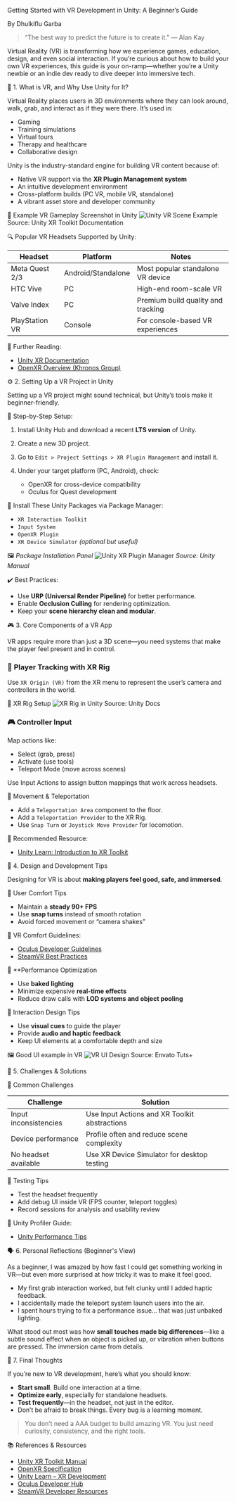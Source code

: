  Getting Started with VR Development in Unity: A Beginner’s Guide

By Dhulkiflu Garba

> “The best way to predict the future is to create it.” — Alan Kay

Virtual Reality (VR) is transforming how we experience games, education, design, and even social interaction. If you’re curious about how to build your own VR experiences, this guide is your on-ramp—whether you’re a Unity newbie or an indie dev ready to dive deeper into immersive tech.

🧠 1. What is VR, and Why Use Unity for It?

Virtual Reality places users in 3D environments where they can look around, walk, grab, and interact as if they were there. It’s used in:

* Gaming
* Training simulations
* Virtual tours
* Therapy and healthcare
* Collaborative design

Unity is the industry-standard engine for building VR content because of:

* Native VR support via the **XR Plugin Management system**
* An intuitive development environment
* Cross-platform builds (PC VR, mobile VR, standalone)
* A vibrant asset store and developer community

📸 Example VR Gameplay Screenshot in Unity
![Unity VR Scene Example](https://docs.unity3d.com/uploads/Main/XRInteractionToolkitHero.jpg)
Source: Unity XR Toolkit Documentation

 🔍 Popular VR Headsets Supported by Unity:

| Headset        | Platform           | Notes                              |
| -------------- | ------------------ | ---------------------------------- |
| Meta Quest 2/3 | Android/Standalone | Most popular standalone VR device  |
| HTC Vive       | PC                 | High-end room-scale VR             |
| Valve Index    | PC                 | Premium build quality and tracking |
| PlayStation VR | Console            | For console-based VR experiences   |

📖 Further Reading:

* [Unity XR Documentation](https://docs.unity3d.com/Manual/XR.html)
* [OpenXR Overview (Khronos Group)](https://www.khronos.org/openxr/)

 ⚙️ 2. Setting Up a VR Project in Unity

Setting up a VR project might sound technical, but Unity’s tools make it beginner-friendly.

🧱 Step-by-Step Setup:

1. Install Unity Hub and download a recent **LTS version** of Unity.
2. Create a new 3D project.
3. Go to `Edit > Project Settings > XR Plugin Management` and install it.
4. Under your target platform (PC, Android), check:

   * OpenXR for cross-device compatibility
   * Oculus for Quest development

🧩 Install These Unity Packages via Package Manager:

* `XR Interaction Toolkit`
* `Input System`
* `OpenXR Plugin`
* `XR Device Simulator` *(optional but useful)*

🖼️ *Package Installation Panel*
![Unity XR Plugin Manager](https://docs.unity3d.com/uploads/Main/XRPluginManagement.png)
*Source: Unity Manual*

✔️ Best Practices:

* Use **URP (Universal Render Pipeline)** for better performance.
* Enable **Occlusion Culling** for rendering optimization.
* Keep your **scene hierarchy clean and modular**.

🎮 3. Core Components of a VR App

VR apps require more than just a 3D scene—you need systems that make the player feel present and in control.

### 🧍 **Player Tracking with XR Rig**

Use `XR Origin (VR)` from the XR menu to represent the user’s camera and controllers in the world.

📸 XR Rig Setup
![XR Rig in Unity](https://docs.unity3d.com/uploads/Main/XRInteractionSetup.png)
Source: Unity Docs

### 🎮 **Controller Input**

Map actions like:

* Select (grab, press)
* Activate (use tools)
* Teleport Mode (move across scenes)

Use Input Actions to assign button mappings that work across headsets.

🚶 Movement & Teleportation

* Add a `Teleportation Area` component to the floor.
* Add a `Teleportation Provider` to the XR Rig.
* Use `Snap Turn` or `Joystick Move Provider` for locomotion.

📖 Recommended Resource:

* [Unity Learn: Introduction to XR Toolkit](https://learn.unity.com/tutorial/introduction-to-xr-interaction-toolkit)


🎨 4. Design and Development Tips

Designing for VR is about **making players feel good, safe, and immersed**.

🧘 User Comfort Tips

* Maintain a **steady 90+ FPS**
* Use **snap turns** instead of smooth rotation
* Avoid forced movement or “camera shakes”

📖 VR Comfort Guidelines:

* [Oculus Developer Guidelines](https://developer.oculus.com/design/latest/concepts/book-bp/)
* [SteamVR Best Practices](https://partner.steamgames.com/doc/features/vr/best_practices)

🔧 **Performance Optimization

* Use **baked lighting**
* Minimize expensive **real-time effects**
* Reduce draw calls with **LOD systems and object pooling**

🧩 Interaction Design Tips

* Use **visual cues** to guide the player
* Provide **audio and haptic feedback**
* Keep UI elements at a comfortable depth and size

🖼️ Good UI example in VR
![VR UI Design](https://cdn.tutsplus.com/gamedev/uploads/legacy/vr-menu-example.jpg)
Source: Envato Tuts+


🧗 5. Challenges & Solutions

 🚫 Common Challenges

| Challenge             | Solution                                      |
| --------------------- | --------------------------------------------- |
| Input inconsistencies | Use Input Actions and XR Toolkit abstractions |
| Device performance    | Profile often and reduce scene complexity     |
| No headset available  | Use XR Device Simulator for desktop testing   |

🧪 Testing Tips

* Test the headset frequently
* Add debug UI inside VR (FPS counter, teleport toggles)
* Record sessions for analysis and usability review

📖 Unity Profiler Guide:

* [Unity Performance Tips](https://learn.unity.com/tutorial/optimizing-your-game)



🗣️ 6. Personal Reflections (Beginner's View)

As a beginner, I was amazed by how fast I could get something working in VR—but even more surprised at how tricky it was to make it feel good.

* My first grab interaction worked, but felt clunky until I added haptic feedback.
* I accidentally made the teleport system launch users into the air.
* I spent hours trying to fix a performance issue… that was just unbaked lighting.

What stood out most was how **small touches made big differences**—like a subtle sound effect when an object is picked up, or vibration when buttons are pressed. The immersion came from details.

 🧭 7. Final Thoughts

If you’re new to VR development, here’s what you should know:

* **Start small**. Build one interaction at a time.
* **Optimize early**, especially for standalone headsets.
* **Test frequently**—in the headset, not just in the editor.
* Don’t be afraid to break things. Every bug is a learning moment.

> You don’t need a AAA budget to build amazing VR. You just need curiosity, consistency, and the right tools.


 📚 References & Resources

* [Unity XR Toolkit Manual](https://docs.unity3d.com/Packages/com.unity.xr.interaction.toolkit@2.0/manual/index.html)
* [OpenXR Specification](https://www.khronos.org/openxr/)
* [Unity Learn – XR Development](https://learn.unity.com/pathway/xr-development)
* [Oculus Developer Hub](https://developer.oculus.com/)
* [SteamVR Developer Resources](https://partner.steamgames.com/doc/features/vr)

